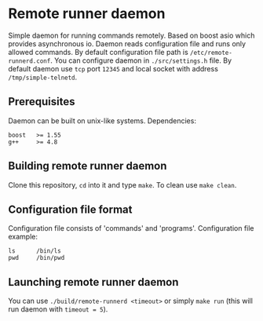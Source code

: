 # Remote runner daemon #
Simple daemon for running commands remotely.
Based on boost asio which provides asynchronous io.
Daemon reads configuration file and runs only allowed commands.
By default configuration file path is `/etc/remote-runnerd.conf`.
You can configure daemon in `./src/settings.h` file.
By default daemon use `tcp` port `12345` and local socket with address `/tmp/simple-telnetd`.

## Prerequisites ##
Daemon can be built on unix-like systems.
Dependencies:
```
boost   >= 1.55
g++     >= 4.8
```

## Building remote runner daemon ##
Clone this repository, `cd` into it and type `make`.
To clean use `make clean`.

## Configuration file format ##
Configuration file consists of 'commands' and 'programs'.
Configuration file example:
```
ls      /bin/ls
pwd     /bin/pwd
```

## Launching remote runner daemon ##
You can use `./build/remote-runnerd <timeout>` or simply
`make run` (this will run daemon with `timeout = 5`).

